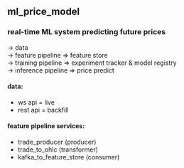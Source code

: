 ## ml_price_model

### real-time ML system predicting future prices
-> data
<br> -> feature pipeline => feature store
<br> -> training pipeline => experiment tracker & model registry
<br> -> inference pipeline => price predict

#### data:
- ws api = live
- rest api = backfill

#### feature pipeline services:
- trade_producer (producer)
- trade_to_ohlc (transformer)
- kafka_to_feature_store (consumer)
